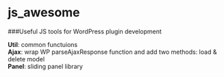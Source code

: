 # js_awesome
###Useful JS tools for WordPress plugin development

**Util**: common functuions  
**Ajax**: wrap WP parseAjaxResponse function  and add two methods: load & delete model  
**Panel**: sliding panel library  
